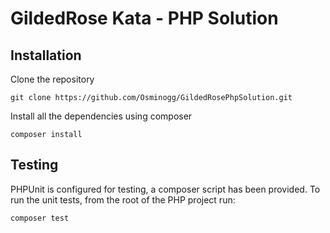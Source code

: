 # GildedRose Kata - PHP Solution

## Installation

Clone the repository

```shell script
git clone https://github.com/Osminogg/GildedRosePhpSolution.git
```

Install all the dependencies using composer

```shell script
composer install
```

## Testing

PHPUnit is configured for testing, a composer script has been provided. To run the unit tests, from the root of the PHP
project run:

```shell script
composer test
```
